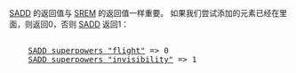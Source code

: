 [SADD](#help) 的返回值与 [SREM](#help) 的返回值一样重要。
如果我们尝试添加的元素已经在里面，则返回0，否则
[SADD](#help) 返回1：

<pre></code>
    <a href="#run">SADD superpowers "flight"</a> => 0
    <a href="#run">SADD superpowers "invisibility"</a> => 1
</code></pre>
